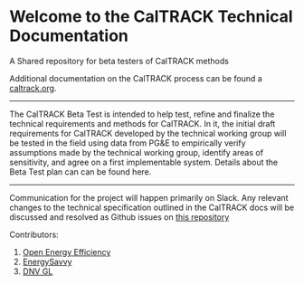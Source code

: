 # Welcome to the CalTRACK Technical Documentation

A Shared repository for beta testers of CalTRACK methods

Additional documentation on the CalTRACK process can be found a [caltrack.org](http://caltrack.org).

-----

The CalTRACK Beta Test is intended to help test, refine and finalize the technical requirements and methods for CalTRACK. In it, the initial draft requirements for CalTRACK developed by the technical working group will be tested in the field using data from PG&E to empirically verify assumptions made by the technical working group, identify areas of sensitivity, and agree on a first implementable system. Details about the Beta Test plan can can be found here.

----

Communication for the project will happen primarily on Slack. Any relevant changes to the technical specification outlined in the CalTRACK docs will be discussed and resolved as Github issues on [this repository](https://github.com/impactlab/caltrack)

Contributors:

1. [Open Energy Efficiency](http://openeemeter.org)
2. [EnergySavvy](http://www.energysavvy.com)
3. [DNV GL](http://www.dnvgl.com)

